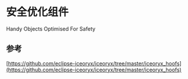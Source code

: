 # 安全优化组件

Handy Objects Optimised For Safety

## 参考

[https://github.com/eclipse-iceoryx/iceoryx/tree/master/iceoryx_hoofs](https://github.com/eclipse-iceoryx/iceoryx/tree/master/iceoryx_hoofs)

## 
